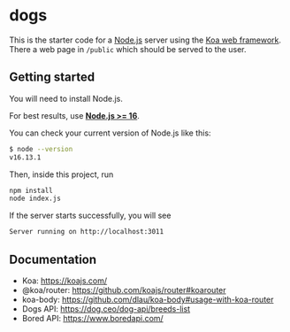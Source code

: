 # dogs

This is the starter code for a [Node.js](https://nodejs.org/en/about/) server
using the [Koa web framework](https://koajs.com/). There a web page in
`/public` which should be served to the user.

## Getting started

You will need to install Node.js.

For best results, use [**Node.js >= 16**](https://nodejs.org/).

You can check your current version of Node.js like this:

```sh
$ node --version
v16.13.1
```

Then, inside this project, run

```sh
npm install
node index.js
```

If the server starts successfully, you will see

```sh
Server running on http://localhost:3011
```

## Documentation

- Koa: https://koajs.com/
- @koa/router: https://github.com/koajs/router#koarouter
- koa-body: https://github.com/dlau/koa-body#usage-with-koa-router
- Dogs API: https://dog.ceo/dog-api/breeds-list
- Bored API: https://www.boredapi.com/
